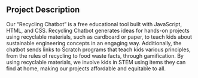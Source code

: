 ## Project Description
Our “Recycling Chatbot” is a free educational tool built with JavaScript, HTML, and CSS. Recycling Chatbot generates ideas for hands-on projects using recyclable materials, such as cardboard or paper, to teach kids about sustainable engineering concepts in an engaging way. Additionally, the chatbot sends links to Scratch programs that teach kids various principles, from the rules of recycling to food waste facts, through gamification. By using recyclable materials, we involve kids in STEM using items they can find at home, making our projects affordable and equitable to all.
